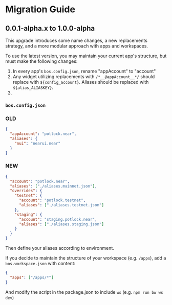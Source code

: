 # Migration Guide

## 0.0.1-alpha.x to 1.0.0-alpha

This upgrade introduces some name changes, a new replacements strategy, and a more modular approach with apps and workspaces.

To use the latest version, you may maintain your current app's structure, but must make the following changes:

1. In every app's `bos.config.json`, rename "appAccount" to "account"
2. Any widget utilizing replacements with `/*__@appAccount__*/` should replace with `${config_account}`. Aliases should be replaced with `${alias_ALIASKEY}`.
3. 

### `bos.config.json`

### OLD

```json
{
  "appAccount": "potlock.near",
  "aliases": {
    "nui": "nearui.near"
  }
}
```

### NEW

```json
{
  "account": "potlock.near",
  "aliases": ["./aliases.mainnet.json"],
  "overrides": {
    "testnet": {
      "account": "potlock.testnet",
      "aliases": ["./aliases.testnet.json"]
    },
    "staging": {
      "account": "staging.potlock.near",
      "aliases": ["./aliases.staging.json"]
    }
  }
}
```

Then define your aliases according to environment.

If you decide to maintain the structure of your workspace (e.g. `/apps`), add a `bos.workspace.json` with content:

```json
{
  "apps": ["/apps/*"]
}
```

And modify the script in the package.json to include `ws` (e.g. `npm run bw ws dev`)
